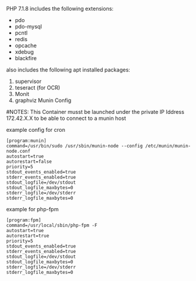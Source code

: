PHP 7.1.8
includes the following extensions:

- pdo
- pdo-mysql
- pcntl
- redis
- opcache
- xdebug
- blackfire

also includes the following apt installed packages:

1. supervisor
2. teseract (for OCR)
3. Monit
4. graphviz
Munin Config

#NOTES:
This Container musst be launched under the private IP Iddress 
172.42.X.X to be able to connect to a munin host

example config for cron

```
[program:munin]
command=/usr/bin/sudo /usr/sbin/munin-node --config /etc/munin/munin-node.conf
autostart=true
autorestart=false
priority=5
stdout_events_enabled=true
stderr_events_enabled=true
stdout_logfile=/dev/stdout
stdout_logfile_maxbytes=0
stderr_logfile=/dev/stderr
stderr_logfile_maxbytes=0
```

example for php-fpm
```
[program:fpm]
command=/usr/local/sbin/php-fpm -F
autostart=true
autorestart=true
priority=5
stdout_events_enabled=true
stderr_events_enabled=true
stdout_logfile=/dev/stdout
stdout_logfile_maxbytes=0
stderr_logfile=/dev/stderr
stderr_logfile_maxbytes=0
```